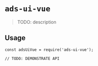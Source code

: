 # `ads-ui-vue`

> TODO: description

## Usage

```
const adsUiVue = require('ads-ui-vue');

// TODO: DEMONSTRATE API
```
